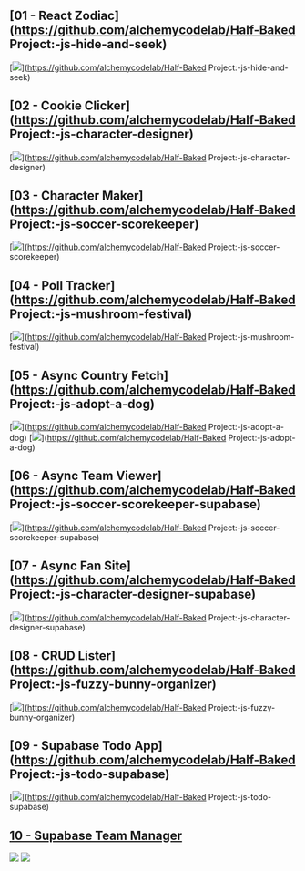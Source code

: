 ## [01 - React Zodiac](https://github.com/alchemycodelab/Half-Baked Project:-js-hide-and-seek)
[![](./assets/hide-and-seek.png)](https://github.com/alchemycodelab/Half-Baked Project:-js-hide-and-seek)

## [02 - Cookie Clicker](https://github.com/alchemycodelab/Half-Baked Project:-js-character-designer)
[![](./assets/character-designer.png)](https://github.com/alchemycodelab/Half-Baked Project:-js-character-designer)

## [03 - Character Maker](https://github.com/alchemycodelab/Half-Baked Project:-js-soccer-scorekeeper)
[![](./assets/soccer-scorekeeper.png)](https://github.com/alchemycodelab/Half-Baked Project:-js-soccer-scorekeeper)

## [04 - Poll Tracker](https://github.com/alchemycodelab/Half-Baked Project:-js-mushroom-festival)
[![](./assets/mushroom-festival.png)](https://github.com/alchemycodelab/Half-Baked Project:-js-mushroom-festival)

## [05 - Async Country Fetch](https://github.com/alchemycodelab/Half-Baked Project:-js-adopt-a-dog)
[![](./assets/adopt-a-dog-detail.png)](https://github.com/alchemycodelab/Half-Baked Project:-js-adopt-a-dog)
[![](./assets/adopt-a-dog-list.png)](https://github.com/alchemycodelab/Half-Baked Project:-js-adopt-a-dog)

## [06 - Async Team Viewer](https://github.com/alchemycodelab/Half-Baked Project:-js-soccer-scorekeeper-supabase)
[![](./assets/soccer-scorekeeper.png)](https://github.com/alchemycodelab/Half-Baked Project:-js-soccer-scorekeeper-supabase)

## [07 - Async Fan Site](https://github.com/alchemycodelab/Half-Baked Project:-js-character-designer-supabase)
[![](./assets/character-designer.png)](https://github.com/alchemycodelab/Half-Baked Project:-js-character-designer-supabase)

## [08 - CRUD Lister](https://github.com/alchemycodelab/Half-Baked Project:-js-fuzzy-bunny-organizer)
[![](./assets/fuzzy-bunnies.png)](https://github.com/alchemycodelab/Half-Baked Project:-js-fuzzy-bunny-organizer)

## [09 - Supabase Todo App](https://github.com/alchemycodelab/Half-Baked Project:-js-todo-supabase)
[![](./assets/todos.png)](https://github.com/alchemycodelab/Half-Baked Project:-js-todo-supabase)

## [10 - Supabase Team Manager](https://github.com/alchemycodelab/yawp-vanilla-js)
[![](./assets/yawp-search.png)](https://github.com/alchemycodelab/yawp-vanilla-js)
[![](./assets/yawp-detail.png)](https://github.com/alchemycodelab/yawp-vanilla-js)
